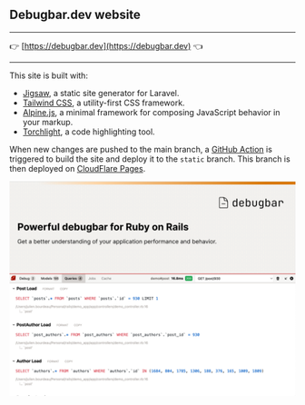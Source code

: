 ## Debugbar.dev website

---

👉 [https://debugbar.dev](https://debugbar.dev) 👈

---


This site is built with:
* [Jigsaw](http://jigsaw.tighten.co/), a static site generator for Laravel.
* [Tailwind CSS](https://tailwindcss.com/), a utility-first CSS framework.
* [Alpine.js](https://alpinejs.dev/), a minimal framework for composing JavaScript behavior in your markup.
* [Torchlight](https://torchlight.dev/), a code highlighting tool.

When new changes are pushed to the main branch, a [GitHub Action](.github/workflows/deploy.yml) is triggered to build the site 
and deploy it to the `static` branch. This branch is then deployed on [CloudFlare Pages](https://pages.cloudflare.com/).


[![Hero image](./source/assets/debugbar-graph-img.png?raw=true "The debugbar.dev documentation website")]((https://debugbar.dev))
